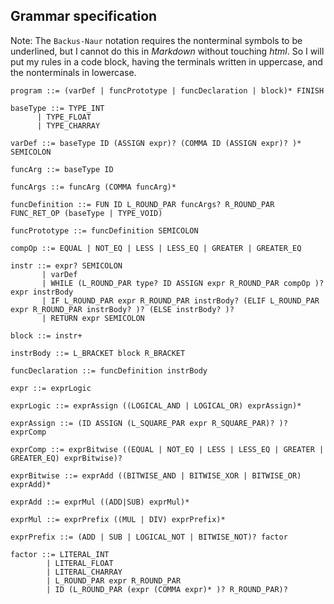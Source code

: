 ## Grammar specification

Note: The `Backus-Naur` notation requires the nonterminal symbols to be underlined, but I cannot do this in *Markdown* without touching _html_. So I will put my rules in a code block, having the terminals written in uppercase, and the nonterminals in lowercase.

```
program ::= (varDef | funcPrototype | funcDeclaration | block)* FINISH

baseType ::= TYPE_INT
      | TYPE_FLOAT
      | TYPE_CHARRAY

varDef ::= baseType ID (ASSIGN expr)? (COMMA ID (ASSIGN expr)? )* SEMICOLON 

funcArg ::= baseType ID

funcArgs ::= funcArg (COMMA funcArg)*

funcDefinition ::= FUN ID L_ROUND_PAR funcArgs? R_ROUND_PAR FUNC_RET_OP (baseType | TYPE_VOID)

funcPrototype ::= funcDefinition SEMICOLON

compOp ::= EQUAL | NOT_EQ | LESS | LESS_EQ | GREATER | GREATER_EQ

instr ::= expr? SEMICOLON
       | varDef
       | WHILE (L_ROUND_PAR type? ID ASSIGN expr R_ROUND_PAR compOp )? expr instrBody
       | IF L_ROUND_PAR expr R_ROUND_PAR instrBody? (ELIF L_ROUND_PAR expr R_ROUND_PAR instrBody? )? (ELSE instrBody? )?
       | RETURN expr SEMICOLON

block ::= instr+

instrBody ::= L_BRACKET block R_BRACKET

funcDeclaration ::= funcDefinition instrBody

expr ::= exprLogic

exprLogic ::= exprAssign ((LOGICAL_AND | LOGICAL_OR) exprAssign)*

exprAssign ::= (ID ASSIGN (L_SQUARE_PAR expr R_SQUARE_PAR)? )? exprComp

exprComp ::= exprBitwise ((EQUAL | NOT_EQ | LESS | LESS_EQ | GREATER | GREATER_EQ) exprBitwise)?

exprBitwise ::= exprAdd ((BITWISE_AND | BITWISE_XOR | BITWISE_OR) exprAdd)*

exprAdd ::= exprMul ((ADD|SUB) exprMul)*

exprMul ::= exprPrefix ((MUL | DIV) exprPrefix)*

exprPrefix ::= (ADD | SUB | LOGICAL_NOT | BITWISE_NOT)? factor

factor ::= LITERAL_INT
        | LITERAL_FLOAT
        | LITERAL_CHARRAY
        | L_ROUND_PAR expr R_ROUND_PAR
        | ID (L_ROUND_PAR (expr (COMMA expr)* )? R_ROUND_PAR)?

```

